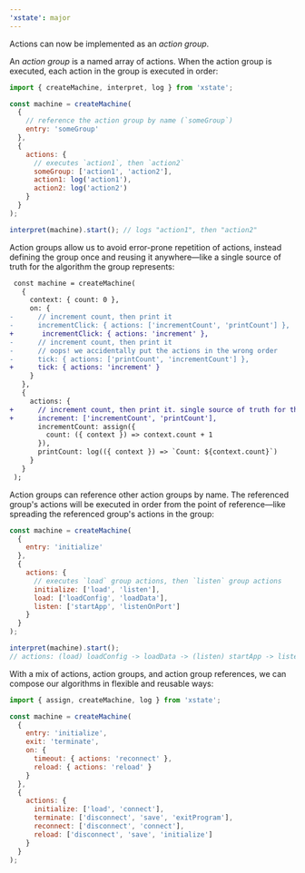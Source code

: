 ```yaml
---
'xstate': major
---
```


Actions can now be implemented as an _action group_.

An _action group_ is a named array of actions. When the action group is executed, each action in the group is executed in order:

```js
import { createMachine, interpret, log } from 'xstate';

const machine = createMachine(
  {
    // reference the action group by name (`someGroup`)
    entry: 'someGroup'
  },
  {
    actions: {
      // executes `action1`, then `action2`
      someGroup: ['action1', 'action2'],
      action1: log('action1'),
      action2: log('action2')
    }
  }
);

interpret(machine).start(); // logs "action1", then "action2"
```

Action groups allow us to avoid error-prone repetition of actions, instead defining the group once and reusing it anywhere—like a single source of truth for the algorithm the group represents:

```diff
 const machine = createMachine(
   {
     context: { count: 0 },
     on: {
-      // increment count, then print it
-      incrementClick: { actions: ['incrementCount', 'printCount'] },
+       incrementClick: { actions: 'increment' },
-      // increment count, then print it
-      // oops! we accidentally put the actions in the wrong order
-      tick: { actions: ['printCount', 'incrementCount'] },
+      tick: { actions: 'increment' }
     }
   },
   {
     actions: {
+      // increment count, then print it. single source of truth for the `increment` algorithm
+      increment: ['incrementCount', 'printCount'],
       incrementCount: assign({
         count: ({ context }) => context.count + 1
       }),
       printCount: log(({ context }) => `Count: ${context.count}`)
     }
   }
 );
```

Action groups can reference other action groups by name. The referenced group's actions will be executed in order from the point of reference—like spreading the referenced group's actions in the group:

```js
const machine = createMachine(
  {
    entry: 'initialize'
  },
  {
    actions: {
      // executes `load` group actions, then `listen` group actions
      initialize: ['load', 'listen'],
      load: ['loadConfig', 'loadData'],
      listen: ['startApp', 'listenOnPort']
    }
  }
);

interpret(machine).start();
// actions: (load) loadConfig -> loadData -> (listen) startApp -> listenOnPort
```

With a mix of actions, action groups, and action group references, we can compose our algorithms in flexible and reusable ways:

```js
import { assign, createMachine, log } from 'xstate';

const machine = createMachine(
  {
    entry: 'initialize',
    exit: 'terminate',
    on: {
      timeout: { actions: 'reconnect' },
      reload: { actions: 'reload' }
    }
  },
  {
    actions: {
      initialize: ['load', 'connect'],
      terminate: ['disconnect', 'save', 'exitProgram'],
      reconnect: ['disconnect', 'connect'],
      reload: ['disconnect', 'save', 'initialize']
    }
  }
);
```
